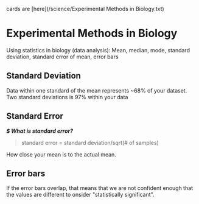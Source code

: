 cards are [here](/science/Experimental Methods in Biology.txt)
# Experimental Methods in Biology

Using statistics in biology (data analysis):
Mean, median, mode, standard deviation, standard error of mean, error bars

## Standard Deviation

Data within one standard of the mean represents ~68% of your dataset. Two standard deviations is 97% within your data

## Standard Error

***$ What is standard error?***
> standard error = standard deviation/sqrt(# of samples)

How close your mean is to the actual mean.

## Error bars

If the error bars overlap, that means that we are not confident enough that the values are different to onsider "statistically significant".
